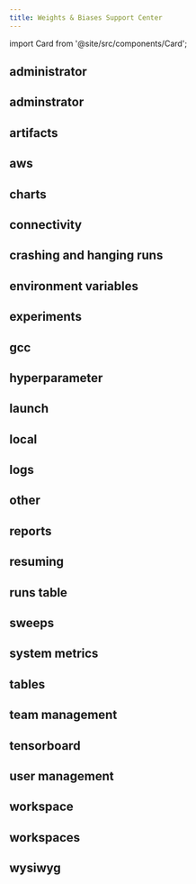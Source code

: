 ```yaml
---
title: Weights & Biases Support Center
---
```

import Card from '@site/src/components/Card';

<Card href="index_administrator" className="card-blue">
  <h2>administrator</h2>
</Card>
<Card href="index_adminstrator" className="card-blue">
  <h2>adminstrator</h2>
</Card>
<Card href="index_artifacts" className="card-blue">
  <h2>artifacts</h2>
</Card>
<Card href="index_aws" className="card-blue">
  <h2>aws</h2>
</Card>
<Card href="index_charts" className="card-blue">
  <h2>charts</h2>
</Card>
<Card href="index_connectivity" className="card-blue">
  <h2>connectivity</h2>
</Card>
<Card href="index_crashing and hanging runs" className="card-blue">
  <h2>crashing and hanging runs</h2>
</Card>
<Card href="index_environment variables" className="card-blue">
  <h2>environment variables</h2>
</Card>
<Card href="index_experiments" className="card-blue">
  <h2>experiments</h2>
</Card>
<Card href="index_gcc" className="card-blue">
  <h2>gcc</h2>
</Card>
<Card href="index_hyperparameter" className="card-blue">
  <h2>hyperparameter</h2>
</Card>
<Card href="index_launch" className="card-blue">
  <h2>launch</h2>
</Card>
<Card href="index_local" className="card-blue">
  <h2>local</h2>
</Card>
<Card href="index_logs" className="card-blue">
  <h2>logs</h2>
</Card>
<Card href="index_other" className="card-blue">
  <h2>other</h2>
</Card>
<Card href="index_reports" className="card-blue">
  <h2>reports</h2>
</Card>
<Card href="index_resuming" className="card-blue">
  <h2>resuming</h2>
</Card>
<Card href="index_runs table" className="card-blue">
  <h2>runs table</h2>
</Card>
<Card href="index_sweeps" className="card-blue">
  <h2>sweeps</h2>
</Card>
<Card href="index_system metrics" className="card-blue">
  <h2>system metrics</h2>
</Card>
<Card href="index_tables" className="card-blue">
  <h2>tables</h2>
</Card>
<Card href="index_team management" className="card-blue">
  <h2>team management</h2>
</Card>
<Card href="index_tensorboard" className="card-blue">
  <h2>tensorboard</h2>
</Card>
<Card href="index_user management" className="card-blue">
  <h2>user management</h2>
</Card>
<Card href="index_workspace" className="card-blue">
  <h2>workspace</h2>
</Card>
<Card href="index_workspaces" className="card-blue">
  <h2>workspaces</h2>
</Card>
<Card href="index_wysiwyg" className="card-blue">
  <h2>wysiwyg</h2>
</Card>

